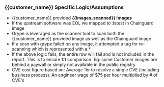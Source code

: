 ### {{customer_name}} Specific Logic/Assumptions

- {{customer_name}} provided **{{images_scanned}} Images**
- If the upstream software was EOL we mapped to :latest in Chainguard image
- Grype is leveraged as the scanner tool to scan both the {{customer_name}} provided image as well as the Chainguard image
- If a scan with grype failed on any image, it attempted a tag for re-scanning which is represented with a *
- If the above logic fails, the entire row will fail and is not included in the report. This is to ensure 1:1 comparison. Eg: some Customer images are behind a paywall or simply not available in the public registry
- CVE cost figure based on: Average 1hr to resolve a single CVE (including business process). An engineer wage of $75 per hour multiplied by # of CVE's
